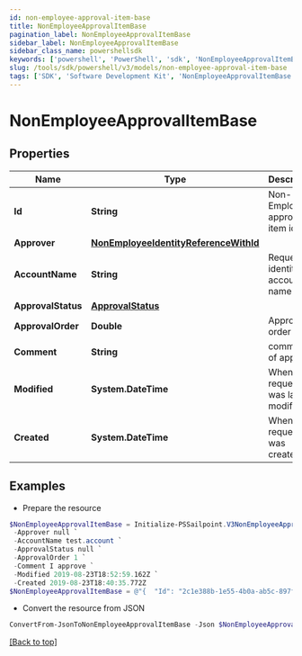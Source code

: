 ```yaml
---
id: non-employee-approval-item-base
title: NonEmployeeApprovalItemBase
pagination_label: NonEmployeeApprovalItemBase
sidebar_label: NonEmployeeApprovalItemBase
sidebar_class_name: powershellsdk
keywords: ['powershell', 'PowerShell', 'sdk', 'NonEmployeeApprovalItemBase', 'NonEmployeeApprovalItemBase'] 
slug: /tools/sdk/powershell/v3/models/non-employee-approval-item-base
tags: ['SDK', 'Software Development Kit', 'NonEmployeeApprovalItemBase', 'NonEmployeeApprovalItemBase']
---
```



# NonEmployeeApprovalItemBase

## Properties

Name | Type | Description | Notes
------------ | ------------- | ------------- | -------------
**Id** | **String** | Non-Employee approval item id | [optional] 
**Approver** | [**NonEmployeeIdentityReferenceWithId**](non-employee-identity-reference-with-id) |  | [optional] 
**AccountName** | **String** | Requested identity account name | [optional] 
**ApprovalStatus** | [**ApprovalStatus**](approval-status) |  | [optional] 
**ApprovalOrder** | **Double** | Approval order | [optional] 
**Comment** | **String** | comment of approver | [optional] 
**Modified** | **System.DateTime** | When the request was last modified. | [optional] 
**Created** | **System.DateTime** | When the request was created. | [optional] 

## Examples

- Prepare the resource
```powershell
$NonEmployeeApprovalItemBase = Initialize-PSSailpoint.V3NonEmployeeApprovalItemBase  -Id 2c1e388b-1e55-4b0a-ab5c-897f1204159c `
 -Approver null `
 -AccountName test.account `
 -ApprovalStatus null `
 -ApprovalOrder 1 `
 -Comment I approve `
 -Modified 2019-08-23T18:52:59.162Z `
 -Created 2019-08-23T18:40:35.772Z
$NonEmployeeApprovalItemBase = @"{  "Id": "2c1e388b-1e55-4b0a-ab5c-897f1204159c", "Approver": null, "AccountName": "test.account", "ApprovalStatus": null, "ApprovalOrder": "1", "Comment": "I approve", "Modified": "2019-08-23T18:52:59.162Z", "Created": "2019-08-23T18:40:35.772Z" }"@
```

- Convert the resource from JSON
```powershell
ConvertFrom-JsonToNonEmployeeApprovalItemBase -Json $NonEmployeeApprovalItemBase
```


[[Back to top]](#) 

